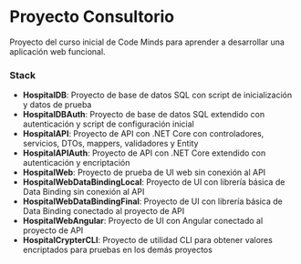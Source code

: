 # Proyecto Consultorio
Proyecto del curso inicial de Code Minds para aprender a desarrollar una aplicación web funcional.

### Stack
* **HospitalDB**: Proyecto de base de datos SQL con script de inicialización y datos de prueba
* **HospitalDBAuth**: Proyecto de base de datos SQL extendido con autenticación y script de configuración inicial
* **HospitalAPI**: Proyecto de API con .NET Core con controladores, servicios, DTOs, mappers, validadores y Entity
* **HospitalAPIAuth**: Proyecto de API con .NET Core extendido con autenticación y encriptación
* **HospitalWeb**: Proyecto de prueba de UI web sin conexión al API
* **HospitalWebDataBindingLocal**: Proyecto de UI con librería básica de Data Binding sin conexión al API
* **HospitalWebDataBindingFinal**: Proyecto de UI con librería básica de Data Binding conectado al proyecto de API
* **HospitalWebAngular**: Proyecto de UI con Angular conectado al proyecto de API 
* **HospitalCrypterCLI**: Proyecto de utilidad CLI para obtener valores encriptados para pruebas en los demás proyectos 
